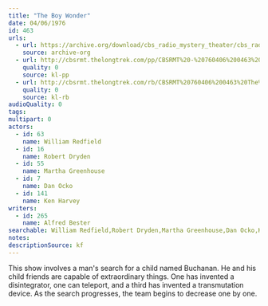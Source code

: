 ```yaml
---
title: "The Boy Wonder"
date: 04/06/1976
id: 463
urls: 
  - url: https://archive.org/download/cbs_radio_mystery_theater/cbs_radio_mystery_theater-0451-0500.zip/cbs_radio_mystery_theater-0451-0500%2Fcbsrmt_0463_the_boy_wonder.mp3
    source: archive-org
  - url: http://cbsrmt.thelongtrek.com/pp/CBSRMT%20-%20760406%200463%20The%20Boy%20Wonder_pp.mp3
    quality: 0
    source: kl-pp
  - url: http://cbsrmt.thelongtrek.com/rb/CBSRMT%20760406%200463%20The%20Boy%20Wonder_wbbm.mp3
    quality: 0
    source: kl-rb
audioQuality: 0
tags: 
multipart: 0
actors:  
  - id: 63
    name: William Redfield  
  - id: 16
    name: Robert Dryden  
  - id: 55
    name: Martha Greenhouse  
  - id: 7
    name: Dan Ocko  
  - id: 141
    name: Ken Harvey
writers:  
  - id: 265
    name: Alfred Bester
searchable: William Redfield,Robert Dryden,Martha Greenhouse,Dan Ocko,Ken Harvey Alfred Bester
notes: 
descriptionSource: kf
---
```

This show involves a man's search for a child named Buchanan. He and his child friends are capable of extraordinary things. One has invented a disintegrator, one can teleport, and a third has invented a transmutation device. As the search progresses, the team begins to decrease one by one.